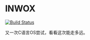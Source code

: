 # INWOX

[![Build Status](https://travis-ci.org/qvjp/INWOX.svg?branch=master)](https://travis-ci.org/qvjp/INWOX)

又一次C语言OS尝试，看看这次能走多远。